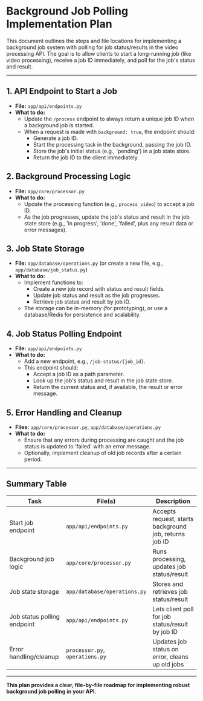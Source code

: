 # Background Job Polling Implementation Plan

This document outlines the steps and file locations for implementing a background job system with polling for job status/results in the video processing API. The goal is to allow clients to start a long-running job (like video processing), receive a job ID immediately, and poll for the job's status and result.

---

## 1. API Endpoint to Start a Job
- **File:** `app/api/endpoints.py`
- **What to do:**
  - Update the `/process` endpoint to always return a unique job ID when a background job is started.
  - When a request is made with `background: true`, the endpoint should:
    - Generate a job ID.
    - Start the processing task in the background, passing the job ID.
    - Store the job's initial status (e.g., 'pending') in a job state store.
    - Return the job ID to the client immediately.

## 2. Background Processing Logic
- **File:** `app/core/processor.py`
- **What to do:**
  - Update the processing function (e.g., `process_video`) to accept a job ID.
  - As the job progresses, update the job's status and result in the job state store (e.g., 'in progress', 'done', 'failed', plus any result data or error messages).

## 3. Job State Storage
- **File:** `app/database/operations.py` (or create a new file, e.g., `app/database/job_status.py`)
- **What to do:**
  - Implement functions to:
    - Create a new job record with status and result fields.
    - Update job status and result as the job progresses.
    - Retrieve job status and result by job ID.
  - The storage can be in-memory (for prototyping), or use a database/Redis for persistence and scalability.

## 4. Job Status Polling Endpoint
- **File:** `app/api/endpoints.py`
- **What to do:**
  - Add a new endpoint, e.g., `/job-status/{job_id}`.
  - This endpoint should:
    - Accept a job ID as a path parameter.
    - Look up the job's status and result in the job state store.
    - Return the current status and, if available, the result or error message.

## 5. Error Handling and Cleanup
- **Files:** `app/core/processor.py`, `app/database/operations.py`
- **What to do:**
  - Ensure that any errors during processing are caught and the job status is updated to 'failed' with an error message.
  - Optionally, implement cleanup of old job records after a certain period.

---

## Summary Table

| Task                        | File(s)                        | Description                                                      |
|-----------------------------|-------------------------------|------------------------------------------------------------------|
| Start job endpoint          | `app/api/endpoints.py`         | Accepts request, starts background job, returns job ID            |
| Background job logic        | `app/core/processor.py`        | Runs processing, updates job status/result                        |
| Job state storage           | `app/database/operations.py`   | Stores and retrieves job status/result                            |
| Job status polling endpoint | `app/api/endpoints.py`         | Lets client poll for job status/result by job ID                  |
| Error handling/cleanup      | `processor.py`, `operations.py`| Updates job status on error, cleans up old jobs                   |

---

**This plan provides a clear, file-by-file roadmap for implementing robust background job polling in your API.**
